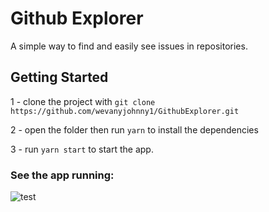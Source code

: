 # Github Explorer

A simple way to find and easily see issues in repositories.

## Getting Started

1 - clone the project with ```git clone https://github.com/wevanyjohnny1/GithubExplorer.git```

2 - open the folder then run ```yarn``` to install the dependencies

3 - run ```yarn start``` to start the app.

### See the app running:

![test](https://user-images.githubusercontent.com/61592492/86301887-71d25e00-bbdd-11ea-874f-988a9697fc90.gif)
